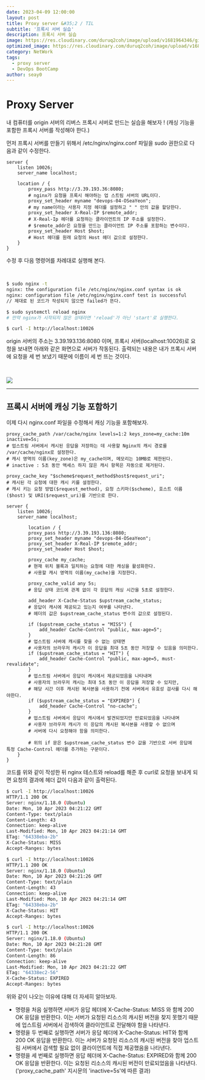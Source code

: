 ```yaml
---
date: 2023-04-09 12:00:00
layout: post
title: Proxy server &#35;2 / TIL
subtitle: '프록시 서버 실습'
description: 프록시 서버 실습
image: https://res.cloudinary.com/duruq2coh/image/upload/v1681964346/gitio/network_ynzujk.png
optimized_image: https://res.cloudinary.com/duruq2coh/image/upload/v1681964346/gitio/network_ynzujk.png
category: NetWork
tags:
  - proxy server
  - DevOps BootCamp
author: seay0
---
```


# **Proxy Server**


내 컴퓨터를 origin 서버의 리버스 프록시 서버로 만드는 실습을 해보자 ! (캐싱 기능을 포함한 프록시 서버를 작성해야 한다.)  

먼저 프록시 서버를 만들기 위해서 /etc/nginx/nginx.conf 파일을 sudo 권한으로 다음과 같이 수정한다.

```nginx
server {
	listen 10026;
	server_name localhost;

	location / {
		proxy_pass http://3.39.193.36:8080;
        # nginx가 요청을 프록시 해야하는 업 스트림 서버의 URL이다.
		proxy_set_header myname "devops-04-OSeaYeon";
        # my name이라는 사용자 지정 헤더를 설정하고 " " 안의 값을 할당한다.
		proxy_set_header X-Real-IP $remote_addr;
        # X-Real-Ip 헤더를 요청하는 클라이언트의 IP 주소를 설정한다.
        # $remote_addr은 요청을 만드는 클라이언트 IP 주소를 포함하는 변수이다.
		proxy_set_header Host $host;
        # Host 헤더를 원래 요청의 Host 헤더 값으로 설정한다.
    }
}
```

수정 후 다음 명령어를 차례대로 실행해 본다.  

<br>

```bash
$ sudo nginx -t
nginx: the configuration file /etc/nginx/nginx.conf syntax is ok
nginx: configuration file /etc/nginx/nginx.conf test is successful
// 제대로 된 코드가 작성되지 않으면 failed가 뜬다.

$ sudo systemctl reload nginx
# 만약 nginx가 시작되지 않은 상태라면 'reload'가 아닌 'start'로 실행한다.

$ curl -I http://localhost:10026
```

origin 서버의 주소는 3.39.193.136:8080 이며, 프록시 서버(localhost:10026)로 요청을 보내면 아래와 같은 화면으로 서버가 작동된다. 출력되는 내용은 내가 프록시 서버에 요청을 세 번 보냈기 때문에 이름이 세 번 뜨는 것이다.

<br>

![](https://res.cloudinary.com/duruq2coh/image/upload/v1681099162/gitio/post/proxy/2_ehcex0.png)

---

## **프록시 서버에 캐싱 기능 포함하기**  

이제 다시 nginx.conf 파일을 수정해서 캐싱 기능을 포함해보자.

```nginx
proxy_cache_path /var/cache/nginx levels=1:2 keys_zone=my_cache:10m inactive=5s;
# 업스트림 서버에서 캐시된 응답을 저장하는 데 사용할 Nginx의 캐시 경로를 /var/cache/nginx로 설정한다.
# 캐시 영역의 이름(key_zone)은 my_cache이며, 메모리는 10MB로 제한된다.
# inactive : 5초 동안 액세스 하지 않은 캐시 항목은 자동으로 제거된다.

proxy_cache_key "$scheme$request_method$host$request_uri";
# 캐시된 각 요청에 대한 캐시 키를 설정한다.
# 캐시 키는 요청 방법($request_method), 요청 스키마($scheme), 호스트 이름($host) 및 URI($request_uri)를 기반으로 한다.

server {
	listen 10026;
	server_name localhost;

		location / {
		proxy_pass http://3.39.193.136:8080;
		proxy_set_header myname "devops-04-OSeaYeon"; 
		proxy_set_header X-Real-IP $remote_addr;
		proxy_set_header Host $host;

		proxy_cache my_cache;
        # 현재 위치 블록과 일치하는 요청에 대한 캐싱을 활성화한다.
        # 사용할 캐시 영역의 이름(my_cache)을 지정한다.

        proxy_cache_valid any 5s;
        # 응답 상태 코드에 관계 없이 각 응답의 캐싱 시간을 5초로 설정한다.

		add_header X-Cache-Status $upstream_cache_status;
        # 응답이 캐시에 제공되고 있는지 여부를 나타낸다.
        # 헤더의 값은 $upstream_cache_status 변수의 값으로 설정된다.

		if ($upstream_cache_status = "MISS") {
			add_header Cache-Control "public, max-age=5";
		}
        # 업스트림 서버에 캐시를 찾을 수 없는 상태면
        # 사용자의 브라우저 캐시가 이 응답을 최대 5초 동안 저장할 수 있음을 의미한다.
		if ($upstream_cache_status = "HIT") {
			add_header Cache-Control "public, max-age=5, must-revalidate";
		}
        # 업스트림 서버에서 응답이 캐시에서 제공되었음을 나타내며
        # 사용자의 브라우저 캐시는 최대 5초 동안 이 응답을 저장할 수 있지만,
        # 해당 시간 이후 캐시된 복사본을 사용하기 전에 서버에서 유효성 검사를 다시 해야한다.
		if ($upstream_cache_status = "EXPIRED") {
			add_header Cache-Control "no-cache";
		}
        # 업스트림 서버에서 응답이 캐시에서 발견되었지만 만료되었음을 나타내며
        # 사용자 브라우저 캐시가 이 응답의 캐시된 복사본을 사용할 수 없으며
        # 서버에 다시 요청해야 함을 의미한다.

        # 위의 if 문은 $upstream_cache_status 변수 값을 기반으로 서버 응답에 특정 Cache-Control 헤더를 추가하는 구문이다.
	}
}
```

코드를 위와 같이 작성한 뒤 nginx 테스트와 reload를 해준 후 curl로 요청을 보내게 되면
요청의 결과에 헤더 값이 다음과 같이 출력된다.

```bash
$ curl -I http://localhost:10026
HTTP/1.1 200 OK
Server: nginx/1.18.0 (Ubuntu)
Date: Mon, 10 Apr 2023 04:21:22 GMT
Content-Type: text/plain
Content-Length: 43
Connection: keep-alive
Last-Modified: Mon, 10 Apr 2023 04:21:14 GMT
ETag: "64338eba-2b"
X-Cache-Status: MISS
Accept-Ranges: bytes

$ curl -I http://localhost:10026
HTTP/1.1 200 OK
Server: nginx/1.18.0 (Ubuntu)
Date: Mon, 10 Apr 2023 04:21:26 GMT
Content-Type: text/plain
Content-Length: 43
Connection: keep-alive
Last-Modified: Mon, 10 Apr 2023 04:21:14 GMT
ETag: "64338eba-2b"
X-Cache-Status: HIT
Accept-Ranges: bytes

$ curl -I http://localhost:10026
HTTP/1.1 200 OK
Server: nginx/1.18.0 (Ubuntu)
Date: Mon, 10 Apr 2023 04:21:28 GMT
Content-Type: text/plain
Content-Length: 86
Connection: keep-alive
Last-Modified: Mon, 10 Apr 2023 04:21:22 GMT
ETag: "64338ec2-56"
X-Cache-Status: EXPIRED
Accept-Ranges: bytes
```

위와 같이 나오는 이유에 대해 더 자세히 알아보자.  
* 명령을 처음 실행하면 서버가 응답 헤더에 X-Cache-Status: MISS 와 함께 200 OK 응답을 반환한다. 이는 서버가 요청된 리소스의 캐시된 버전을 찾지 못했기 때문에 업스트림 서버에서 검색하여 클라이언트로 전달해야 함을 나타낸다.
* 명령을 두 번째로 실행하면 서버가 응답 헤더에 X-Cache-Status: HIT와 함께 200 OK 응답을 반환한다. 이는 서버가 요청된 리소스의 캐시된 버전을 찾아 업스트림 서버에서 검색할 필요 없이 클라이언트에 직접 제공했음을 나타낸다.
* 명령을 세 번째로 실행하면 응답 헤더에 X-Cache-Status: EXPIRED와 함께 200 OK 응답을 반환한다. 이는 요청된 리소스의 캐시된 버전이 만료되었음을 나타낸다.('proxy_cache_path' 지시문의 'inactive=5s'에 따른 결과)

<br>
